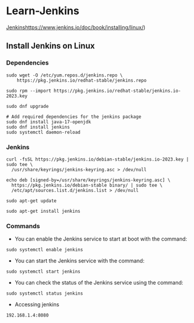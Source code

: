 # Learn-Jenkins

[Jenkins](https://www.jenkins.io/doc/book/installing/linux/)https://www.jenkins.io/doc/book/installing/linux/)
## Install Jenkins on Linux 

### Dependencies 
```
sudo wget -O /etc/yum.repos.d/jenkins.repo \
    https://pkg.jenkins.io/redhat-stable/jenkins.repo

sudo rpm --import https://pkg.jenkins.io/redhat-stable/jenkins.io-2023.key

sudo dnf upgrade

# Add required dependencies for the jenkins package
sudo dnf install java-17-openjdk
sudo dnf install jenkins
sudo systemctl daemon-reload
```

### Jenkins 
```
curl -fsSL https://pkg.jenkins.io/debian-stable/jenkins.io-2023.key | sudo tee \
  /usr/share/keyrings/jenkins-keyring.asc > /dev/null

echo deb [signed-by=/usr/share/keyrings/jenkins-keyring.asc] \
  https://pkg.jenkins.io/debian-stable binary/ | sudo tee \
  /etc/apt/sources.list.d/jenkins.list > /dev/null

sudo apt-get update

sudo apt-get install jenkins
```

### Commands 

- You can enable the Jenkins service to start at boot with the command:
```
sudo systemctl enable jenkins
```
- You can start the Jenkins service with the command:
```
sudo systemctl start jenkins
```
- You can check the status of the Jenkins service using the command:
```
sudo systemctl status jenkins
```
- Accessing jenkins
```
192.168.1.4:8080
